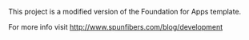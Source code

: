 This project is a modified version of the Foundation for Apps template.

For more info visit http://www.spunfibers.com/blog/development
